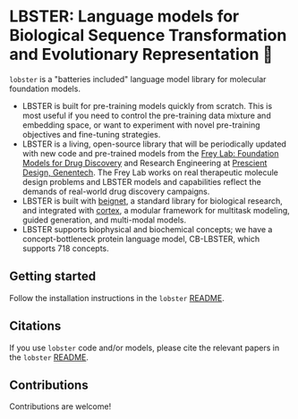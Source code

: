 # LBSTER: Language models for Biological Sequence Transformation and Evolutionary Representation 🦞

`lobster` is a "batteries included" language model library for molecular foundation models.
* LBSTER is built for pre-training models quickly from scratch. This is most useful if you need to control the pre-training data mixture and embedding space, or want to experiment with novel pre-training objectives and fine-tuning strategies.
* LBSTER is a living, open-source library that will be periodically updated with new code and pre-trained models from the [Frey Lab: Foundation Models for Drug Discovery](https://ncfrey.github.io/) and Research Engineering at [Prescient Design, Genentech](https://www.gene.com/scientists/our-scientists/prescient-design). The Frey Lab works on real therapeutic molecule design problems and LBSTER models and capabilities reflect the demands of real-world drug discovery campaigns.
* LBSTER is built with [beignet](https://github.com/Genentech/beignet/tree/main), a standard library for biological research, and integrated with [cortex](https://github.com/prescient-design/cortex/tree/main), a modular framework for multitask modeling, guided generation, and multi-modal models.
* LBSTER supports biophysical and biochemical concepts; we have a concept-bottleneck protein language model, CB-LBSTER, which supports 718 concepts.

## Getting started
Follow the installation instructions in the `lobster` [README](https://github.com/prescient-design/lobster/tree/main?tab=readme-ov-file#install-).

## Citations
If you use `lobster` code and/or models, please cite the relevant papers in the `lobster` [README](https://github.com/prescient-design/lobster/tree/main?tab=readme-ov-file#citations-).

## Contributions
Contributions are welcome!

<!-- ```{tableofcontents}
``` -->
